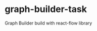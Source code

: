 # graph-builder-task

Graph Builder build with react-flow library 

<a href="https://reactflow.dev/"></a>
